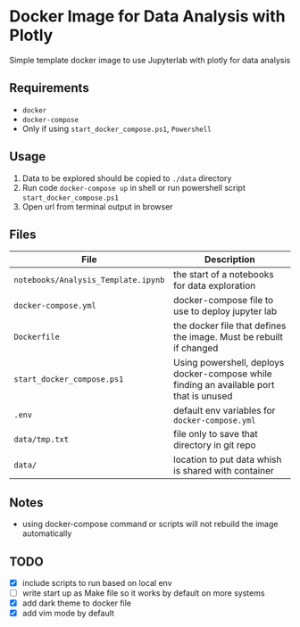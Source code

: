 # Docker Image for Data Analysis with Plotly
Simple template docker image to use Jupyterlab with plotly for data analysis

## Requirements

* `docker`
* `docker-compose`
* Only if using `start_docker_compose.ps1`, `Powershell`

## Usage

1. Data to be explored should be copied to `./data` directory
2. Run code `docker-compose up` in shell or run powershell script `start_docker_compose.ps1`
3. Open url from terminal output in browser

## Files

| File | Description |
|------|-------------|
|`notebooks/Analysis_Template.ipynb`| the start of a notebooks for data exploration |
|`docker-compose.yml` | docker-compose file to use to deploy jupyter lab |
|`Dockerfile`| the docker file that defines the image. Must be rebuilt if changed |
|`start_docker_compose.ps1`	| Using powershell, deploys docker-compose while finding an available port that is unused |
|`.env` | default env variables for `docker-compose.yml` |
|`data/tmp.txt` | file only to save that directory in git repo |
|`data/` | location to put data whish is shared with container |

## Notes
* using docker-compose command or scripts will not rebuild the image automatically 

## TODO

- [x] include scripts to run based on local env
- [ ] write start up as Make file so it works by default on more systems
- [x] add dark theme to docker file
- [x] add vim mode by default

